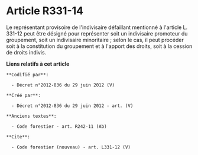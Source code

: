 # Article R331-14

Le représentant provisoire de l'indivisaire défaillant mentionné à l'article L. 331-12 peut être désigné pour représenter
soit un indivisaire promoteur du groupement, soit un indivisaire minoritaire ; selon le cas, il peut procéder soit à la
constitution du groupement et à l'apport des droits, soit à la cession de droits indivis.

**Liens relatifs à cet article**

	**Codifié par**:

	  - Décret n°2012-836 du 29 juin 2012 (V)

	**Créé par**:

	  - Décret n°2012-836 du 29 juin 2012 - art. (V)

	**Anciens textes**:

	  - Code forestier - art. R242-11 (Ab)

	**Cite**:

	  - Code forestier (nouveau) - art. L331-12 (V)
